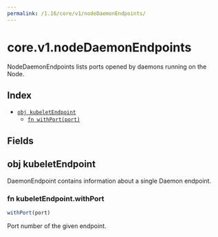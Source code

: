 ```yaml
---
permalink: /1.16/core/v1/nodeDaemonEndpoints/
---
```


# core.v1.nodeDaemonEndpoints

NodeDaemonEndpoints lists ports opened by daemons running on the Node.

## Index

* [`obj kubeletEndpoint`](#obj-kubeletendpoint)
  * [`fn withPort(port)`](#fn-kubeletendpointwithport)

## Fields

## obj kubeletEndpoint

DaemonEndpoint contains information about a single Daemon endpoint.

### fn kubeletEndpoint.withPort

```ts
withPort(port)
```

Port number of the given endpoint.